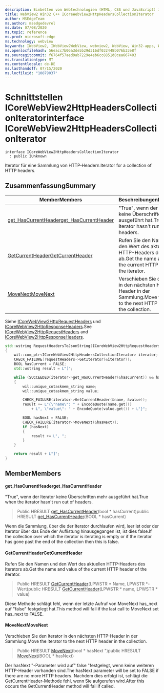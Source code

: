 ```yaml
---
description: Einbetten von Webtechnologien (HTML, CSS und JavaScript) in ihre systemeigenen Anwendungen mit dem Microsoft Edge WebView2-Steuerelement
title: WebView2 Win32 C++ ICoreWebView2HttpHeadersCollectionIterator
author: MSEdgeTeam
ms.author: msedgedevrel
ms.date: 07/08/2020
ms.topic: reference
ms.prod: microsoft-edge
ms.technology: webview
keywords: IWebView2, IWebView2WebView, webview2, WebView, Win32-apps, Win32, Edge, ICoreWebView2, ICoreWebView2Controller, Browser-Steuerelement, Edge-HTML, ICoreWebView2HttpHeadersCollectionIterator
ms.openlocfilehash: 56eacc7b06a3de5b29d316df032448b076b33e8f
ms.sourcegitcommit: f6764f57aed9ab7229e4eb6cc8851d0cea667403
ms.translationtype: MT
ms.contentlocale: de-DE
ms.lasthandoff: 07/15/2020
ms.locfileid: "10879037"
---
```

# <span data-ttu-id="14a3a-104">Schnittstellen ICoreWebView2HttpHeadersCollectionIterator</span><span class="sxs-lookup"><span data-stu-id="14a3a-104">interface ICoreWebView2HttpHeadersCollectionIterator</span></span> 

```
interface ICoreWebView2HttpHeadersCollectionIterator
  : public IUnknown
```

<span data-ttu-id="14a3a-105">Iterator für eine Sammlung von HTTP-Headern.</span><span class="sxs-lookup"><span data-stu-id="14a3a-105">Iterator for a collection of HTTP headers.</span></span>

## <span data-ttu-id="14a3a-106">Zusammenfassung</span><span class="sxs-lookup"><span data-stu-id="14a3a-106">Summary</span></span>

 <span data-ttu-id="14a3a-107">Member</span><span class="sxs-lookup"><span data-stu-id="14a3a-107">Members</span></span>                        | <span data-ttu-id="14a3a-108">Beschreibungen</span><span class="sxs-lookup"><span data-stu-id="14a3a-108">Descriptions</span></span>
--------------------------------|---------------------------------------------
[<span data-ttu-id="14a3a-109">get_HasCurrentHeader</span><span class="sxs-lookup"><span data-stu-id="14a3a-109">get_HasCurrentHeader</span></span>](#get_hascurrentheader) | <span data-ttu-id="14a3a-110">"True", wenn der Iterator keine Überschriften mehr ausgeführt hat.</span><span class="sxs-lookup"><span data-stu-id="14a3a-110">True when the iterator hasn't run out of headers.</span></span>
[<span data-ttu-id="14a3a-111">GetCurrentHeader</span><span class="sxs-lookup"><span data-stu-id="14a3a-111">GetCurrentHeader</span></span>](#getcurrentheader) | <span data-ttu-id="14a3a-112">Rufen Sie den Namen und den Wert des aktuellen HTTP-Headers des Iterators ab.</span><span class="sxs-lookup"><span data-stu-id="14a3a-112">Get the name and value of the current HTTP header of the iterator.</span></span>
[<span data-ttu-id="14a3a-113">MoveNext</span><span class="sxs-lookup"><span data-stu-id="14a3a-113">MoveNext</span></span>](#movenext) | <span data-ttu-id="14a3a-114">Verschieben Sie den Iterator in den nächsten HTTP-Header in der Sammlung.</span><span class="sxs-lookup"><span data-stu-id="14a3a-114">Move the iterator to the next HTTP header in the collection.</span></span>

<span data-ttu-id="14a3a-115">Siehe [ICoreWebView2HttpRequestHeaders](icorewebview2httprequestheaders.md) und [ICoreWebView2HttpResponseHeaders](icorewebview2httpresponseheaders.md).</span><span class="sxs-lookup"><span data-stu-id="14a3a-115">See [ICoreWebView2HttpRequestHeaders](icorewebview2httprequestheaders.md) and [ICoreWebView2HttpResponseHeaders](icorewebview2httpresponseheaders.md).</span></span> 
```cpp
std::wstring RequestHeadersToJsonString(ICoreWebView2HttpRequestHeaders* requestHeaders)
{
    wil::com_ptr<ICoreWebView2HttpHeadersCollectionIterator> iterator;
    CHECK_FAILURE(requestHeaders->GetIterator(&iterator));
    BOOL hasCurrent = FALSE;
    std::wstring result = L"[";

    while (SUCCEEDED(iterator->get_HasCurrentHeader(&hasCurrent)) && hasCurrent)
    {
        wil::unique_cotaskmem_string name;
        wil::unique_cotaskmem_string value;

        CHECK_FAILURE(iterator->GetCurrentHeader(&name, &value));
        result += L"{\"name\": " + EncodeQuote(name.get())
            + L", \"value\": " + EncodeQuote(value.get()) + L"}";

        BOOL hasNext = FALSE;
        CHECK_FAILURE(iterator->MoveNext(&hasNext));
        if (hasNext)
        {
            result += L", ";
        }
    }

    return result + L"]";
}
```

## <span data-ttu-id="14a3a-116">Member</span><span class="sxs-lookup"><span data-stu-id="14a3a-116">Members</span></span>

#### <span data-ttu-id="14a3a-117">get_HasCurrentHeader</span><span class="sxs-lookup"><span data-stu-id="14a3a-117">get_HasCurrentHeader</span></span> 

<span data-ttu-id="14a3a-118">"True", wenn der Iterator keine Überschriften mehr ausgeführt hat.</span><span class="sxs-lookup"><span data-stu-id="14a3a-118">True when the iterator hasn't run out of headers.</span></span>

> <span data-ttu-id="14a3a-119">Public HRESULT [get_HasCurrentHeader](#get_hascurrentheader)(bool \* hasCurrent)</span><span class="sxs-lookup"><span data-stu-id="14a3a-119">public HRESULT [get_HasCurrentHeader](#get_hascurrentheader)(BOOL \* hasCurrent)</span></span>

<span data-ttu-id="14a3a-120">Wenn die Sammlung, über die der Iterator durchlaufen wird, leer ist oder der Iterator über das Ende der Auflistung hinausgegangen ist, ist dies false.</span><span class="sxs-lookup"><span data-stu-id="14a3a-120">If the collection over which the iterator is iterating is empty or if the iterator has gone past the end of the collection then this is false.</span></span>

#### <span data-ttu-id="14a3a-121">GetCurrentHeader</span><span class="sxs-lookup"><span data-stu-id="14a3a-121">GetCurrentHeader</span></span> 

<span data-ttu-id="14a3a-122">Rufen Sie den Namen und den Wert des aktuellen HTTP-Headers des Iterators ab.</span><span class="sxs-lookup"><span data-stu-id="14a3a-122">Get the name and value of the current HTTP header of the iterator.</span></span>

> <span data-ttu-id="14a3a-123">Public HRESULT [GetCurrentHeader](#getcurrentheader)(LPWSTR \* Name, LPWSTR \*-Wert)</span><span class="sxs-lookup"><span data-stu-id="14a3a-123">public HRESULT [GetCurrentHeader](#getcurrentheader)(LPWSTR \* name, LPWSTR \* value)</span></span>

<span data-ttu-id="14a3a-124">Diese Methode schlägt fehl, wenn der letzte Aufruf von MoveNext has_next auf "false" festgelegt hat.</span><span class="sxs-lookup"><span data-stu-id="14a3a-124">This method will fail if the last call to MoveNext set has_next to FALSE.</span></span>

#### <span data-ttu-id="14a3a-125">MoveNext</span><span class="sxs-lookup"><span data-stu-id="14a3a-125">MoveNext</span></span> 

<span data-ttu-id="14a3a-126">Verschieben Sie den Iterator in den nächsten HTTP-Header in der Sammlung.</span><span class="sxs-lookup"><span data-stu-id="14a3a-126">Move the iterator to the next HTTP header in the collection.</span></span>

> <span data-ttu-id="14a3a-127">Public HRESULT [MoveNext](#movenext)(bool \* hasNext ")</span><span class="sxs-lookup"><span data-stu-id="14a3a-127">public HRESULT [MoveNext](#movenext)(BOOL \* hasNext)</span></span>

<span data-ttu-id="14a3a-128">Der hasNext "-Parameter wird auf" false "festgelegt, wenn keine weiteren HTTP-Header vorhanden sind.</span><span class="sxs-lookup"><span data-stu-id="14a3a-128">The hasNext parameter will be set to FALSE if there are no more HTTP headers.</span></span> <span data-ttu-id="14a3a-129">Nachdem dies erfolgt ist, schlägt die GetCurrentHeader-Methode fehl, wenn Sie aufgerufen wird.</span><span class="sxs-lookup"><span data-stu-id="14a3a-129">After this occurs the GetCurrentHeader method will fail if called.</span></span>

